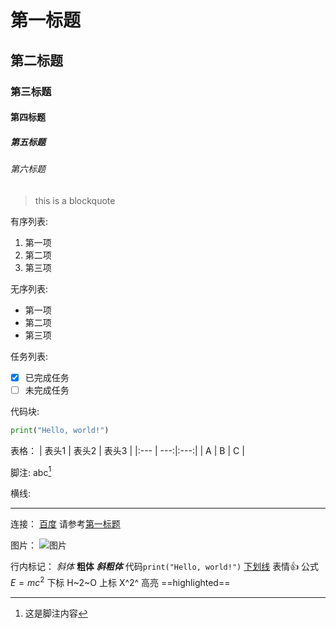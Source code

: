 # 第一标题
## 第二标题
### 第三标题
#### 第四标题
##### 第五标题
###### 第六标题
> this is a blockquote

有序列表:
1. 第一项
2. 第二项
3. 第三项


无序列表:
- 第一项
- 第二项
- 第三项

任务列表:
- [x] 已完成任务
- [ ] 未完成任务

代码块:
```python
print("Hello, world!")
```
表格：
| 表头1 | 表头2 | 表头3 |
|:--- | ---:|:---:|
| A | B | C |   

脚注:
abc[^1]
[^1]: 这是脚注内容

横线:

---

连接：
[百度](https://www.baidu.com "百度")
请参考[第一标题](#第一标题)

图片：
![图片](https://www.baidu.com/img/bd_logo1.png "百度logo")

行内标记：
*斜体*
**粗体**
***斜粗体***
代码`print("Hello, world!")`
<u>下划线</u>
表情:+1:
公式$E=mc^2$
下标 H~2~O 
上标 X^2^
高亮 ==highlighted==